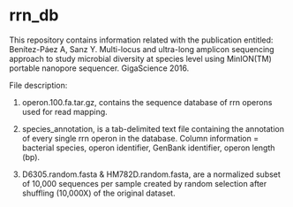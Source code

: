 # rrn_db

This repository contains information related with the publication entitled: Benítez-Páez A, Sanz Y. Multi-locus and ultra-long amplicon sequencing approach to study microbial diversity at species level using MinION(TM) portable nanopore sequencer. GigaScience 2016.


File description:

1) operon.100.fa.tar.gz, contains the sequence database of rrn operons used for read mapping.

2) species_annotation, is a tab-delimited text file containing the annotation of every single rrn operon in the database. Column information = bacterial species, operon identifier, GenBank identifier, operon length (bp).

3) D6305.random.fasta & HM782D.random.fasta, are a normalized subset of 10,000 sequences per sample created by random selection after shuffling (10,000X) of the original dataset.
